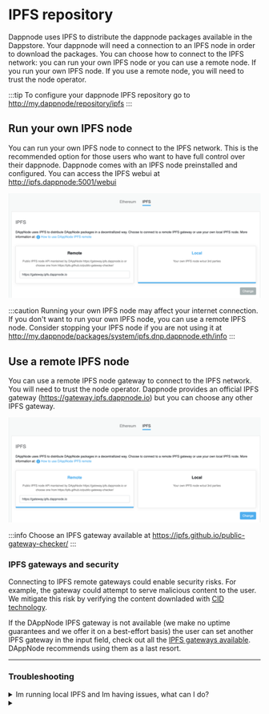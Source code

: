 # IPFS repository

Dappnode uses IPFS to distribute the dappnode packages available in the Dappstore. Your dappnode will need a connection to an IPFS node in order to download the packages. You can choose how to connect to the IPFS network: you can run your own IPFS node or you can use a remote node. If you run your own IPFS node. If you use a remote node, you will need to trust the node operator.

:::tip
To configure your dappnode IPFS repository go to http://my.dappnode/repository/ipfs
:::

## Run your own IPFS node

You can run your own IPFS node to connect to the IPFS network. This is the recommended option for those users who want to have full control over their dappnode. Dappnode comes with an IPFS node preinstalled and configured. You can access the IPFS webui at http://ipfs.dappnode:5001/webui

![ipfs-remote-local](/img/repository-ipfs-local.png)

:::caution
Running your own IPFS node may affect your internet connection. If you don't want to run your own IPFS node, you can use a remote IPFS node. Consider stopping your IPFS node if you are not using it at http://my.dappnode/packages/system/ipfs.dnp.dappnode.eth/info
:::

## Use a remote IPFS node

You can use a remote IPFS node gateway to connect to the IPFS network. You will need to trust the node operator. Dappnode provides an official IPFS gateway (https://gateway.ipfs.dappnode.io) but you can choose any other IPFS gateway.

![ipfs-remote-node](/img/repository-ipfs-remote.png)

:::info
Choose an IPFS gateway available at https://ipfs.github.io/public-gateway-checker/
:::

### IPFS gateways and security

Connecting to IPFS remote gateways could enable security risks. For example, the gateway could attempt to serve malicious content to the user. We mitigate this risk by verifying the content downladed with [CID technology](https://docs.ipfs.io/concepts/content-addressing/).

If the DAppNode IPFS gateway is not available (we make no uptime guarantees and we offer it on a best-effort basis) the user can set another IPFS gateway in the input field, check out all the [IPFS gateways available](https://ipfs.github.io/public-gateway-checker/). DAppNode recommends using them as a last resort.

<hr />

### Troubleshooting

<details>
  <summary>Im running local IPFS and Im having issues, what can I do?</summary>
This may be due to different reasons:

- Poor internet connection: in this case you can try switching your IPFS node mode to lowpower mode at http://my.dappnode/packages/system/ipfs.dnp.dappnode.eth/config
- Your local IPFS node is full of space: remode your IPFS node volume data by clicking on "Remove volumes" here http://my.dappnode/packages/system/ipfs.dnp.dappnode.eth/info
- Your local IPFS node does not have added dappnode IPFS peer: add it here http://my.dappnode/system/add-ipfs-peer/%2Fdns4%2Fipfs.dappnode.io%2Ftcp%2F4001%2Fipfs%2FQmfB6dT5zxUq1BXiXisgcZKYkvjywdDYBK5keRaqDKH633

If none of this works you can always switch to remote IPFS mode at http://my.dappnode/repository/ipfs

</details>

<details>
  <summary></summary>
</details>
